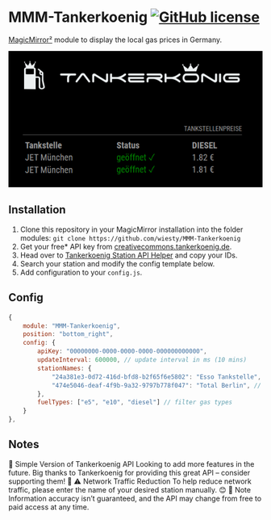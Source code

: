 # MMM-Tankerkoenig [![GitHub license](https://img.shields.io/badge/license-CC--BY--NC--SA--4.0-lightgrey.svg)](https://raw.githubusercontent.com/wiesty/MMM-Tankerkoenig/refs/heads/main/LICENSE)

[MagicMirror²](https://github.com/MichMich/MagicMirror) module to display the local gas prices in Germany.

![example](example.jpg)

## Installation

1. Clone this repository in your MagicMirror installation into the folder modules:
    `git clone https://github.com/wiesty/MMM-Tankerkoenig`
2. Get your free* API key from [creativecommons.tankerkoenig.de](https://creativecommons.tankerkoenig.de/).
3. Head over to [Tankerkoenig Station API Helper](https://wiesty.de/tkhelper/) and copy your IDs.
4. Search your station and modify the config template below.
5. Add configuration to your `config.js`.

## Config

```js
{
    module: "MMM-Tankerkoenig",
    position: "bottom_right",
    config: {
        apiKey: "00000000-0000-0000-0000-000000000000", 
        updateInterval: 600000, // update interval in ms (10 mins)
        stationNames: {
            "24a381e3-0d72-416d-bfd8-b2f65f6e5802": "Esso Tankstelle", // ID with custom name
            "474e5046-deaf-4f9b-9a32-9797b778f047": "Total Berlin", // another ID possible
        },
        fuelTypes: ["e5", "e10", "diesel"] // filter gas types
    }
},
```

## Notes

🚀 Simple Version of Tankerkoenig API
Looking to add more features in the future. Big thanks to Tankerkoenig for providing this great API – consider supporting them! 🙌
⚠️ Network Traffic Reduction
To help reduce network traffic, please enter the name of your desired station manually. 😊
📢 Note
Information accuracy isn’t guaranteed, and the API may change from free to paid access at any time.
